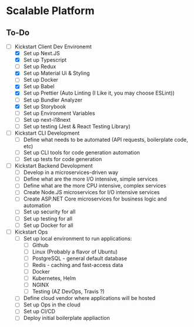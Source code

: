 # Scalable Platform

## To-Do

- [ ] Kickstart Client Dev Environemt
  - [x] Set up Next.JS
  - [x] Set up Typescript
  - [ ] Set up Redux
  - [x] Set up Material Ui & Styling
  - [ ] Set up Docker
  - [x] Set up Babel
  - [x] Set up Prettier (Auto Linting (I Like it, you may choose ESLint))
  - [ ] Set up Bundler Analyzer
  - [x] Set up Storybook
  - [ ] Set up Environment Variables
  - [ ] Set up next-i18next
  - [ ] Set up testing (Jest & React Testing Library)
- [ ] Kickstart CLI Development
  - [ ] Define what needs to be automated (API requests, boilerplate code, etc)
  - [ ] Set up CLI tools for code generation automation
  - [ ] Set up tests for code generation
- [ ] Kickstart Backend Devolopment
  - [ ] Develop in a microservices-driven way
  - [ ] Define what are the more I/O intensive, simple services
  - [ ] Define what are the more CPU intensive, complex services
  - [ ] Create Node.JS microservices for I/O intensive services
  - [ ] Create ASP.NET Core microservices for business logic and automation
  - [ ] Set up security for all
  - [ ] Set up testing for all
  - [ ] Set up Docker for all
- [ ] Kickstart Ops
  - [ ] Set up local environment to run applications:
    - [ ] Github
    - [ ] Linux (Probably a flavor of Ubuntu)
    - [ ] PostgreSQL - general default database
    - [ ] Redis - caching and fast-access data
    - [ ] Docker
    - [ ] Kubernetes, Helm
    - [ ] NGINX
    - [ ] Testing (AZ DevOps, Travis ?)
  - [ ] Define cloud vendor where applications will be hosted
  - [ ] Set up Ops in the cloud
  - [ ] Set up CI/CD
  - [ ] Deploy initial boilerplate appliaction
